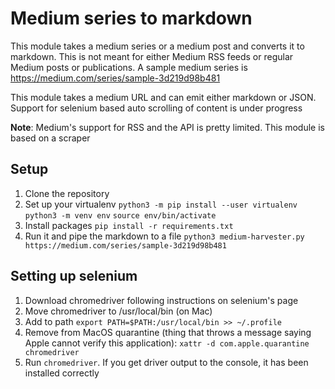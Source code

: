 # Medium series to markdown

This module takes a medium series or a medium post and converts
it to markdown. This is not meant for either Medium RSS feeds or regular Medium posts or publications.
A sample medium series is https://medium.com/series/sample-3d219d98b481 

This module takes a medium URL and can emit either markdown or JSON. Support for selenium based auto scrolling of content is under progress

**Note**: Medium's support for RSS and the API is pretty limited. This module is based on a scraper  

## Setup 
1. Clone the repository
2. Set up your virtualenv
`python3 -m pip install --user virtualenv`
`python3 -m venv env`
`source env/bin/activate`
3. Install packages `pip install -r requirements.txt`
1. Run it and pipe the markdown to a file
`python3 medium-harvester.py https://medium.com/series/sample-3d219d98b481`




## Setting up selenium 
1. Download chromedriver following instructions on selenium's page 
2. Move chromedriver to /usr/local/bin (on Mac)
3. Add to path `export PATH=$PATH:/usr/local/bin >> ~/.profile`
4. Remove from MacOS quarantine (thing that throws a message saying Apple cannot verify this application): `xattr -d com.apple.quarantine chromedriver`
5. Run `chromedriver`. If you get driver output to the console, it has been installed correctly